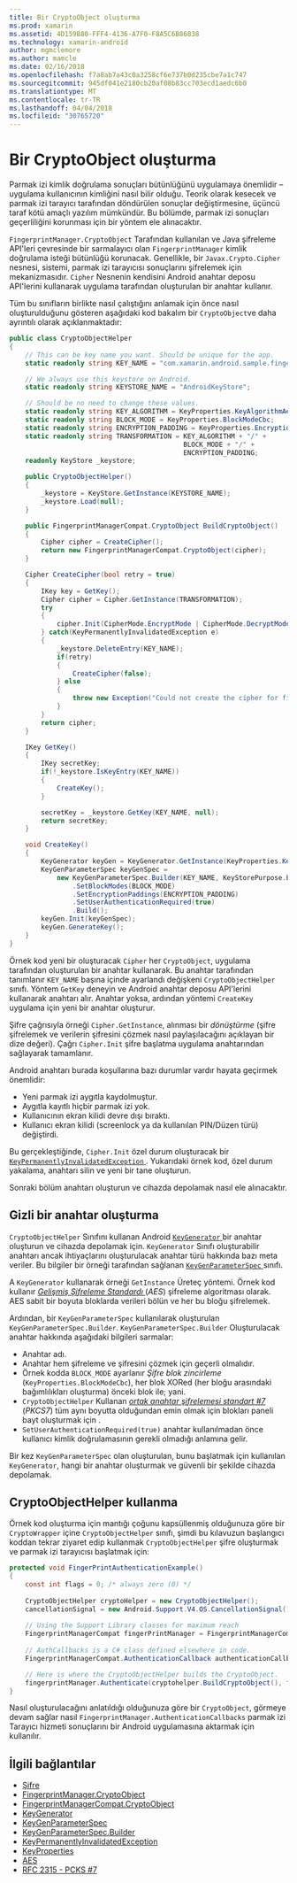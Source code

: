 ```yaml
---
title: Bir CryptoObject oluşturma
ms.prod: xamarin
ms.assetid: 4D159B80-FFF4-4136-A7F0-F8A5C6B86838
ms.technology: xamarin-android
author: mgmclemore
ms.author: mamcle
ms.date: 02/16/2018
ms.openlocfilehash: f7a8ab7a43c0a3258cf6e737b0d235cbe7a1c747
ms.sourcegitcommit: 945df041e2180cb20af08b83cc703ecd1aedc6b0
ms.translationtype: MT
ms.contentlocale: tr-TR
ms.lasthandoff: 04/04/2018
ms.locfileid: "30765720"
---
```

# <a name="creating-a-cryptoobject"></a>Bir CryptoObject oluşturma

Parmak izi kimlik doğrulama sonuçları bütünlüğünü uygulamaya önemlidir &ndash; uygulama kullanıcının kimliğini nasıl bilir olduğu. Teorik olarak kesecek ve parmak izi tarayıcı tarafından döndürülen sonuçlar değiştirmesine, üçüncü taraf kötü amaçlı yazılım mümkündür. Bu bölümde, parmak izi sonuçları geçerliliğini korunması için bir yöntem ele alınacaktır. 

`FingerprintManager.CryptoObject` Tarafından kullanılan ve Java şifreleme API'leri çevresinde bir sarmalayıcı olan `FingerprintManager` kimlik doğrulama isteği bütünlüğü korunacak. Genellikle, bir `Javax.Crypto.Cipher` nesnesi, sistemi, parmak izi tarayıcısı sonuçlarını şifrelemek için mekanizmasıdır. `Cipher` Nesnenin kendisini Android anahtar deposu API'lerini kullanarak uygulama tarafından oluşturulan bir anahtar kullanır.

Tüm bu sınıfların birlikte nasıl çalıştığını anlamak için önce nasıl oluşturulduğunu gösteren aşağıdaki kod bakalım bir `CryptoObject`ve daha ayrıntılı olarak açıklanmaktadır:

```csharp
public class CryptoObjectHelper
{
    // This can be key name you want. Should be unique for the app.
    static readonly string KEY_NAME = "com.xamarin.android.sample.fingerprint_authentication_key";

    // We always use this keystore on Android.
    static readonly string KEYSTORE_NAME = "AndroidKeyStore";

    // Should be no need to change these values.
    static readonly string KEY_ALGORITHM = KeyProperties.KeyAlgorithmAes;
    static readonly string BLOCK_MODE = KeyProperties.BlockModeCbc;
    static readonly string ENCRYPTION_PADDING = KeyProperties.EncryptionPaddingPkcs7;
    static readonly string TRANSFORMATION = KEY_ALGORITHM + "/" +
                                            BLOCK_MODE + "/" +
                                            ENCRYPTION_PADDING;
    readonly KeyStore _keystore;

    public CryptoObjectHelper()
    {
        _keystore = KeyStore.GetInstance(KEYSTORE_NAME);
        _keystore.Load(null);
    }

    public FingerprintManagerCompat.CryptoObject BuildCryptoObject()
    {
        Cipher cipher = CreateCipher();
        return new FingerprintManagerCompat.CryptoObject(cipher);
    }

    Cipher CreateCipher(bool retry = true)
    {
        IKey key = GetKey();
        Cipher cipher = Cipher.GetInstance(TRANSFORMATION);
        try
        {
            cipher.Init(CipherMode.EncryptMode | CipherMode.DecryptMode, key);
        } catch(KeyPermanentlyInvalidatedException e)
        {
            _keystore.DeleteEntry(KEY_NAME);
            if(retry)
            {
                CreateCipher(false);
            } else
            {
                throw new Exception("Could not create the cipher for fingerprint authentication.", e);
            }
        }
        return cipher;
    }

    IKey GetKey()
    {
        IKey secretKey;
        if(!_keystore.IsKeyEntry(KEY_NAME))
        {
            CreateKey();
        }

        secretKey = _keystore.GetKey(KEY_NAME, null);
        return secretKey;
    }

    void CreateKey()
    {
        KeyGenerator keyGen = KeyGenerator.GetInstance(KeyProperties.KeyAlgorithmAes, KEYSTORE_NAME);
        KeyGenParameterSpec keyGenSpec =
            new KeyGenParameterSpec.Builder(KEY_NAME, KeyStorePurpose.Encrypt | KeyStorePurpose.Decrypt)
                .SetBlockModes(BLOCK_MODE)
                .SetEncryptionPaddings(ENCRYPTION_PADDING)
                .SetUserAuthenticationRequired(true)
                .Build();
        keyGen.Init(keyGenSpec);
        keyGen.GenerateKey();
    }
}
```

Örnek kod yeni bir oluşturacak `Cipher` her `CryptoObject`, uygulama tarafından oluşturulan bir anahtar kullanarak. Bu anahtar tarafından tanımlanır `KEY_NAME` başına içinde ayarlandı değişkeni `CryptoObjectHelper` sınıfı. Yöntem `GetKey` deneyin ve Android anahtar deposu API'lerini kullanarak anahtarı alır. Anahtar yoksa, ardından yöntemi `CreateKey` uygulama için yeni bir anahtar oluşturur.

Şifre çağrısıyla örneği `Cipher.GetInstance`, alınması bir _dönüştürme_ (şifre şifrelemek ve verilerin şifresini çözmek nasıl paylaşılacağını açıklayan bir dize değeri). Çağrı `Cipher.Init` şifre başlatma uygulama anahtarından sağlayarak tamamlanır. 

Android anahtarı burada koşullarına bazı durumlar vardır hayata geçirmek önemlidir: 

* Yeni parmak izi aygıtla kaydolmuştur.
* Aygıtla kayıtlı hiçbir parmak izi yok.
* Kullanıcının ekran kilidi devre dışı bıraktı.
* Kullanıcı ekran kilidi (screenlock ya da kullanılan PIN/Düzen türü) değiştirdi.

Bu gerçekleştiğinde, `Cipher.Init` özel durum oluşturacak bir [ `KeyPermanentlyInvalidatedException` ](http://developer.android.com/reference/android/security/keystore/KeyPermanentlyInvalidatedException.html). Yukarıdaki örnek kod, özel durum yakalama, anahtarı silin ve yeni bir tane oluşturun.

Sonraki bölüm anahtarı oluşturun ve cihazda depolamak nasıl ele alınacaktır.

## <a name="creating-a-secret-key"></a>Gizli bir anahtar oluşturma

`CryptoObjectHelper` Sınıfını kullanan Android [ `KeyGenerator` ](https://developer.xamarin.com/api/type/Javax.Crypto.KeyGenerator/) bir anahtar oluşturun ve cihazda depolamak için. `KeyGenerator` Sınıfı oluşturabilir anahtarı ancak ihtiyaçlarını oluşturulacak anahtar türü hakkında bazı meta veriler. Bu bilgiler bir örneği tarafından sağlanan [ `KeyGenParameterSpec` ](http://developer.android.com/reference/android/security/keystore/KeyGenParameterSpec.html) sınıfı. 

A `KeyGenerator` kullanarak örneği `GetInstance` Üreteç yöntemi. Örnek kod kullanır [ _Gelişmiş Şifreleme Standardı_ ](https://en.wikipedia.org/wiki/Advanced_Encryption_Standard) (_AES_) şifreleme algoritması olarak. AES sabit bir boyuta bloklarda verileri bölün ve her bu bloğu şifrelemek.

Ardından, bir `KeyGenParameterSpec` kullanılarak oluşturulan `KeyGenParameterSpec.Builder`. `KeyGenParameterSpec.Builder` Oluşturulacak anahtar hakkında aşağıdaki bilgileri sarmalar:

* Anahtar adı.
* Anahtar hem şifreleme ve şifresini çözmek için geçerli olmalıdır.
* Örnek kodda `BLOCK_MODE` ayarlanır _Şifre blok zincirleme_ (`KeyProperties.BlockModeCbc`), her blok XORed (her bloğu arasındaki bağımlılıkları oluşturma) önceki blok ile; yani. 
* `CryptoObjectHelper` Kullanan [ _ortak anahtar şifrelemesi standart #7_ ](https://tools.ietf.org/html/rfc2315) (_PKCS7_) tüm aynı boyutta olduğundan emin olmak için blokları paneli bayt oluşturmak için .
* `SetUserAuthenticationRequired(true)` anahtar kullanılmadan önce kullanıcı kimlik doğrulamasının gerekli olmadığı anlamına gelir.

Bir kez `KeyGenParameterSpec` olan oluşturulan, bunu başlatmak için kullanılan `KeyGenerator`, hangi bir anahtar oluşturmak ve güvenli bir şekilde cihazda depolamak. 

## <a name="using-the-cryptoobjecthelper"></a>CryptoObjectHelper kullanma

Örnek kod oluşturma için mantığı çoğunu kapsüllenmiş olduğunuza göre bir `CryptoWrapper` içine `CryptoObjectHelper` sınıfı, şimdi bu kılavuzun başlangıcı koddan tekrar ziyaret edip kullanmak `CryptoObjectHelper` şifre oluşturmak ve parmak izi tarayıcısı başlatmak için: 

```csharp
protected void FingerPrintAuthenticationExample()
{
    const int flags = 0; /* always zero (0) */
    
    CryptoObjectHelper cryptoHelper = new CryptoObjectHelper();
    cancellationSignal = new Android.Support.V4.OS.CancellationSignal();
    
    // Using the Support Library classes for maximum reach
    FingerprintManagerCompat fingerPrintManager = FingerprintManagerCompat.From(this);
    
    // AuthCallbacks is a C# class defined elsewhere in code.
    FingerprintManagerCompat.AuthenticationCallback authenticationCallback = new MyAuthCallbackSample(this);

    // Here is where the CryptoObjectHelper builds the CryptoObject. 
    fingerprintManager.Authenticate(cryptohelper.BuildCryptoObject(), flags, cancellationSignal, authenticationCallback, null);
}
```

Nasıl oluşturulacağını anlatıldığı olduğunuza göre bir `CryptoObject`, görmeye devam sağlar nasıl `FingerprintManager.AuthenticationCallbacks` parmak izi Tarayıcı hizmeti sonuçlarını bir Android uygulamasına aktarmak için kullanılır.



## <a name="related-links"></a>İlgili bağlantılar

- [Şifre](https://developer.xamarin.com/api/type/Javax.Crypto.Cipher/)
- [FingerprintManager.CryptoObject](http://developer.android.com/reference/android/hardware/fingerprint/FingerprintManager.CryptoObject.html)
- [FingerprintManagerCompat.CryptoObject](http://developer.android.com/reference/android/support/v4/hardware/fingerprint/FingerprintManagerCompat.CryptoObject.html)
- [KeyGenerator](https://developer.xamarin.com/api/type/Javax.Crypto.KeyGenerator/)
- [KeyGenParameterSpec](http://developer.android.com/reference/android/security/keystore/KeyGenParameterSpec.html)
- [KeyGenParameterSpec.Builder](http://developer.android.com/reference/android/security/keystore/KeyGenParameterSpec.Builder.html)
- [KeyPermanentlyInvalidatedException](http://developer.android.com/reference/android/security/keystore/KeyPermanentlyInvalidatedException.html)
- [KeyProperties](http://developer.android.com/reference/android/security/keystore/KeyProperties.html)
- [AES](https://en.wikipedia.org/wiki/Advanced_Encryption_Standard)
- [RFC 2315 - PCKS #7](https://tools.ietf.org/html/rfc2315)
